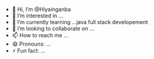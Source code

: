 - 👋 Hi, I’m @Hiyainganba
- 👀 I’m interested in ...
- 🌱 I’m currently learning ...java full stack developement
- 💞️ I’m looking to collaborate on ...
- 📫 How to reach me ...
- 😄 Pronouns: ...
- ⚡ Fun fact: ...

<!---
Hiyainganba/Hiyainganba is a ✨ special ✨ repository because its `README.md` (this file) appears on your GitHub profile.
You can click the Preview link to take a look at your changes.
--->
